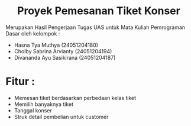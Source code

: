 <h1 align="center">Proyek Pemesanan Tiket Konser</h1>
Merupakan Hasil Pengerjaan Tugas UAS untuk Mata Kuliah Pemrograman Dasar oleh kelompok :

* Hasna Tya Muthya (24051204180)
* Cholby Sabrina Arvianty (24051204194)
* Divananda Ayu Sasikirana (24051204187)


# Fitur :

- Memesan tiket berdasarkan perbedaan kelas tiket
- Memilih banyaknya tiket
- Tanggal konser
- Struk detail pembelian untuk customer
